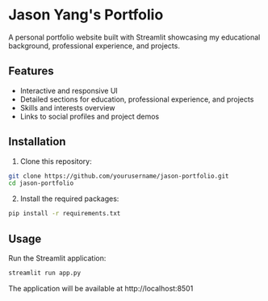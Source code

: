 # Jason Yang's Portfolio

A personal portfolio website built with Streamlit showcasing my educational background, professional experience, and projects.

## Features

- Interactive and responsive UI
- Detailed sections for education, professional experience, and projects
- Skills and interests overview
- Links to social profiles and project demos

## Installation

1. Clone this repository:
```bash
git clone https://github.com/yourusername/jason-portfolio.git
cd jason-portfolio
```

2. Install the required packages:
```bash
pip install -r requirements.txt
```

## Usage

Run the Streamlit application:
```bash
streamlit run app.py
```

The application will be available at http://localhost:8501